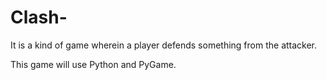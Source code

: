 Clash-
======

It is a kind of game wherein a player defends something from the attacker.

This game will use Python and PyGame.